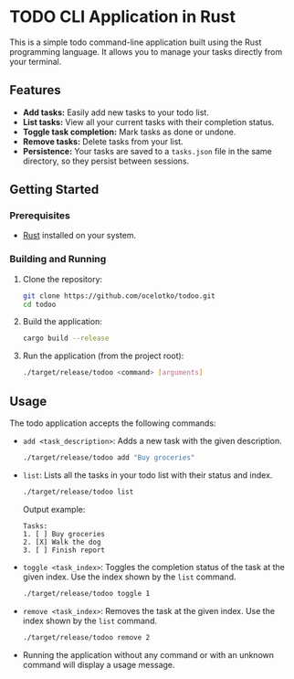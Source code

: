 # TODO CLI Application in Rust

This is a simple todo command-line application built using the Rust programming language. It allows you to manage your tasks directly from your terminal.

## Features

* **Add tasks:** Easily add new tasks to your todo list.
* **List tasks:** View all your current tasks with their completion status.
* **Toggle task completion:** Mark tasks as done or undone.
* **Remove tasks:** Delete tasks from your list.
* **Persistence:** Your tasks are saved to a `tasks.json` file in the same directory, so they persist between sessions.

## Getting Started

### Prerequisites

* [Rust](https://www.rust-lang.org/tools/install) installed on your system.

### Building and Running

1.  Clone the repository:
    ```bash
    git clone https://github.com/ocelotko/todoo.git
    cd todoo
    ```

2.  Build the application:
    ```bash
    cargo build --release
    ```

3.  Run the application (from the project root):
    ```bash
    ./target/release/todoo <command> [arguments]
    ```

## Usage

The todo application accepts the following commands:

* `add <task_description>`: Adds a new task with the given description.
    ```bash
    ./target/release/todoo add "Buy groceries"
    ```

* `list`: Lists all the tasks in your todo list with their status and index.
    ```bash
    ./target/release/todoo list
    ```
    Output example:
    ```
    Tasks:
    1. [ ] Buy groceries
    2. [X] Walk the dog
    3. [ ] Finish report
    ```

* `toggle <task_index>`: Toggles the completion status of the task at the given index. Use the index shown by the `list` command.
    ```bash
    ./target/release/todoo toggle 1
    ```

* `remove <task_index>`: Removes the task at the given index. Use the index shown by the `list` command.
    ```bash
    ./target/release/todoo remove 2
    ```

* Running the application without any command or with an unknown command will display a usage message.
